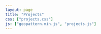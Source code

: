 ```yaml
---
layout: page
title: "Projects"
css: ["projects.css"]
js: ["geopattern.min.js", "projects.js"]
---
```

<!-- {% include projects.html %}{{site.baseurl}} -->